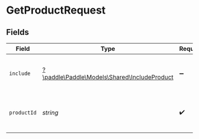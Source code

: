# GetProductRequest


## Fields

| Field                                                                                 | Type                                                                                  | Required                                                                              | Description                                                                           | Example                                                                               |
| ------------------------------------------------------------------------------------- | ------------------------------------------------------------------------------------- | ------------------------------------------------------------------------------------- | ------------------------------------------------------------------------------------- | ------------------------------------------------------------------------------------- |
| `include`                                                                             | [?\paddle\Paddle\Models\Shared\IncludeProduct](../../models/shared/IncludeProduct.md) | :heavy_minus_sign:                                                                    | Include related entities in the response.                                             |                                                                                       |
| `productId`                                                                           | *string*                                                                              | :heavy_check_mark:                                                                    | Paddle ID of the product entity to work with.                                         | pro_01gsz4vmqbjk3x4vvtafffd540                                                        |